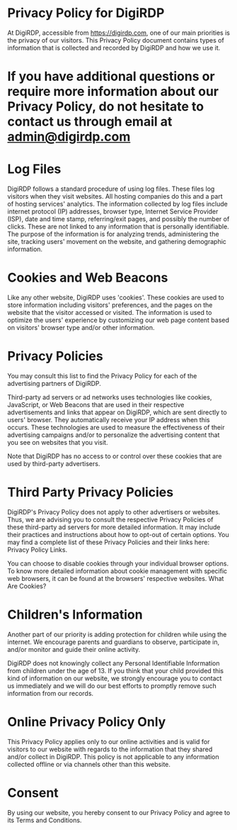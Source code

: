 # Privacy Policy for DigiRDP
At DigiRDP, accessible from https://digirdp.com, one of our main priorities is the privacy of our visitors. This Privacy Policy document contains types of information that is collected and recorded by DigiRDP and how we use it.

# If you have additional questions or require more information about our Privacy Policy, do not hesitate to contact us through email at admin@digirdp.com

# Log Files
DigiRDP follows a standard procedure of using log files. These files log visitors when they visit websites. All hosting companies do this and a part of hosting services' analytics. The information collected by log files include internet protocol (IP) addresses, browser type, Internet Service Provider (ISP), date and time stamp, referring/exit pages, and possibly the number of clicks. These are not linked to any information that is personally identifiable. The purpose of the information is for analyzing trends, administering the site, tracking users' movement on the website, and gathering demographic information.

# Cookies and Web Beacons
Like any other website, DigiRDP uses 'cookies'. These cookies are used to store information including visitors' preferences, and the pages on the website that the visitor accessed or visited. The information is used to optimize the users' experience by customizing our web page content based on visitors' browser type and/or other information.

# Privacy Policies
You may consult this list to find the Privacy Policy for each of the advertising partners of DigiRDP.

Third-party ad servers or ad networks uses technologies like cookies, JavaScript, or Web Beacons that are used in their respective advertisements and links that appear on DigiRDP, which are sent directly to users' browser. They automatically receive your IP address when this occurs. These technologies are used to measure the effectiveness of their advertising campaigns and/or to personalize the advertising content that you see on websites that you visit.

Note that DigiRDP has no access to or control over these cookies that are used by third-party advertisers.

# Third Party Privacy Policies
DigiRDP's Privacy Policy does not apply to other advertisers or websites. Thus, we are advising you to consult the respective Privacy Policies of these third-party ad servers for more detailed information. It may include their practices and instructions about how to opt-out of certain options. You may find a complete list of these Privacy Policies and their links here: Privacy Policy Links.

You can choose to disable cookies through your individual browser options. To know more detailed information about cookie management with specific web browsers, it can be found at the browsers' respective websites. What Are Cookies?

# Children's Information
Another part of our priority is adding protection for children while using the internet. We encourage parents and guardians to observe, participate in, and/or monitor and guide their online activity.

DigiRDP does not knowingly collect any Personal Identifiable Information from children under the age of 13. If you think that your child provided this kind of information on our website, we strongly encourage you to contact us immediately and we will do our best efforts to promptly remove such information from our records.

# Online Privacy Policy Only
This Privacy Policy applies only to our online activities and is valid for visitors to our website with regards to the information that they shared and/or collect in DigiRDP. This policy is not applicable to any information collected offline or via channels other than this website.

# Consent
By using our website, you hereby consent to our Privacy Policy and agree to its Terms and Conditions.